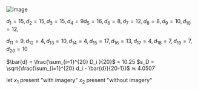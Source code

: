 ![image](https://github.com/user-attachments/assets/c7e2068c-7a32-4491-b938-09c847833ba3)

$d_1 = 15, d_2 = 15 , d_3 = 15 , d_4 = 9 d_5 =16, d_6 = 8, d_7 = 12 , d_8 = 8 , d_9 = 10 , d_{10} = 12 ,$

$d_{11} = 9 , d_{12} = 4 , d_{13} = 10, d_{14} = 4 , d_{15} = 17 , d_{16} =13 , d_{17} = 4 , d_{18} = 7 , d_{19} = 7 , d_{20} = 10$

$\bar{d} = \frac{\sum_{i=1}^{20} D_i }{20}$ = 10.25
$s_D = \sqrt{\frac{\sum_{i=1}^{20} d_i - \bar{d}}{20-1}}$ ≒ 4.0507

let $x_1$ present "with imagery"   $x_2$ present "without imagery"

